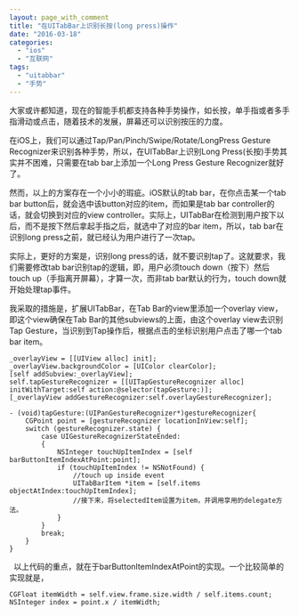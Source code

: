 ```yaml
---
layout: page_with_comment
title: "在UITabBar上识别长按(long press)操作"
date: "2016-03-18"
categories: 
  - "ios"
  - "互联网"
tags: 
  - "uitabbar"
  - "手势"
---
```


大家或许都知道，现在的智能手机都支持各种手势操作，如长按，单手指或者多手指滑动或点击，随着技术的发展，屏幕还可以识别按压的力度。

在iOS上，我们可以通过Tap/Pan/Pinch/Swipe/Rotate/LongPress Gesture Recognizer来识别各种手势，所以，在UITabBar上识别Long Press(长按)手势其实并不困难，只需要在tab bar上添加一个Long Press Gesture Recognizer就好了。

然而，以上的方案存在一个小小的瑕疵。iOS默认的tab bar，在你点击某一个tab bar button后，就会选中该button对应的item，而如果是tab bar controller的话，就会切换到对应的view controller。实际上，UITabBar在检测到用户按下以后，而不是按下然后拿起手指之后，就选中了对应的bar item，所以，tab bar在识别long press之前，就已经认为用户进行了一次tap。

实际上，更好的方案是，识别long press的话，就不要识别tap了。这就要求，我们需要修改tab bar识别tap的逻辑，即，用户必须touch down（按下）然后touch up（手指离开屏幕），才算一次，而非tab bar默认的行为，touch down就开始处理tap事件。

我采取的措施是，扩展UITabBar，在Tab Bar的view里添加一个overlay view，即这个view确保在Tab Bar的其他subviews的上面，由这个overlay view去识别Tap Gesture，当识别到Tap操作后，根据点击的坐标识别用户点击了哪一个tab bar item。

```
_overlayView = [[UIView alloc] init];
_overlayView.backgroundColor = [UIColor clearColor];
[self addSubview:_overlayView];
self.tapGestureRecognizer = [[UITapGestureRecognizer alloc] initWithTarget:self action:@selector(tapGesture:)];
[_overlayView addGestureRecognizer:self.overlayGestureRecognizer];

```

```
- (void)tapGesture:(UIPanGestureRecognizer*)gestureRecognizer{
    CGPoint point = [gestureRecognizer locationInView:self];
    switch (gestureRecognizer.state) {
        case UIGestureRecognizerStateEnded:
        {
            NSInteger touchUpItemIndex = [self barButtonItemIndexAtPoint:point];
            if (touchUpItemIndex != NSNotFound) {
                //touch up inside event
                UITabBarItem *item = [self.items objectAtIndex:touchUpItemIndex];
                //接下来，将selectedItem设置为item，并调用享用的delegate方法。
            }
        }
        break;
    }
}

```

  以上代码的重点，就在于barButtonItemIndexAtPoint的实现。一个比较简单的实现就是，

```
CGFloat itemWidth = self.view.frame.size.width / self.items.count;
NSInteger index = point.x / itemWidth;

```

